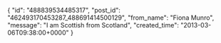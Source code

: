 {
   "id": "488839534485317",
   "post_id": "462493170453287_488691414500129",
   "from_name": "Fiona Munro",
   "message": "I am Scottish from Scotland",
   "created_time": "2013-03-06T09:38:00+0000"
 }
